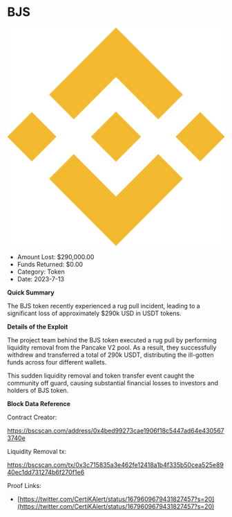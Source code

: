 # BJS
![BJS](/rektimages/BJS-Rug-Pull.png)
- Amount Lost: $290,000.00
- Funds Returned: $0.00
- Category: Token
- Date: 2023-7-13

**Quick Summary**

The BJS  token recently experienced a rug pull incident, leading to a significant loss of approximately $290k USD in USDT tokens.

  


 **Details of the Exploit**

The project team behind the BJS  token executed a rug pull by performing liquidity removal from the Pancake V2 pool. As a result, they successfully withdrew and transferred a total of 290k USDT, distributing the ill-gotten funds across four different wallets.

  


This sudden liquidity removal and token transfer event caught the community off guard, causing substantial financial losses to investors and holders of BJS  token.

  


 **Block Data Reference**

Contract Creator:

https://bscscan.com/address/0x4bed99273cae1906f18c5447ad64e4305673740e

Liquidity Removal tx:

https://bscscan.com/tx/0x3c715835a3e462fe12418a1b4f335b50cea525e8940ec1dd731274b6f270f1e6


Proof Links:
- [https://twitter.com/CertiKAlert/status/1679609679431827457?s=20](https://twitter.com/CertiKAlert/status/1679609679431827457?s=20)


